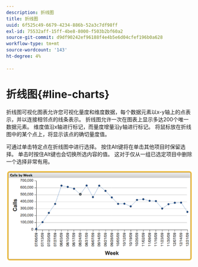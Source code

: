 ```yaml
---
description: 折线图
title: 折线图
uuid: 6f525c49-6679-4234-886b-52a3c7df98ff
exl-id: 75532aff-15ff-4be8-8000-f503b2bf60a2
source-git-commit: d9df90242ef96188f4e4b5e6d04cfef196b0a628
workflow-type: tm+mt
source-wordcount: '143'
ht-degree: 4%

---
```


# 折线图{#line-charts}

折线图可视化图表允许您可视化量度和维度数据，每个数据元素以x-y轴上的点表示，并以连接相邻点的线条表示。 折线图允许一次在图表上显示多达200个唯一数据元素。 维度值沿x轴进行标记，而量度增量沿y轴进行标记。 将鼠标放在折线图中的某个点上，将显示该点的确切量度值。

可通过单击特定点在折线图中进行选择。 按住Alt键将在单击其他项目时保留选择。 单击时按住Alt键也会切换所选内容的值。 这对于仅从一组已选定项目中删除一个选择非常有用。

![](assets/line_chart.png)
